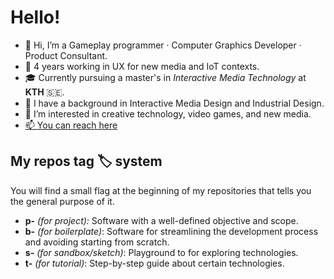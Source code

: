# Hello!
- 👋 Hi, I’m a Gameplay programmer · Computer Graphics Developer · Product Consultant.
- 💼 4 years working in UX for new media and IoT contexts.
- 🎓 Currently pursuing a master's in *Interactive Media Technology* at **KTH** 🇸🇪.
- 📜 I have a background in Interactive Media Design and Industrial Design.
- 👀 I’m interested in creative technology, video games, and new media.
- [📫 You can reach here](https://how-to-find-me.netlify.app)

## My repos tag 🏷️ system
You will find a small flag at the beginning of my repositories that tells you the general purpose of it.
- **p-** *(for project):* Software with a well-defined objective and scope.
- **b-** *(for boilerplate)*: Software for streamlining the development process and avoiding starting from scratch.
- **s-** *(for sandbox/sketch)*: Playground to for exploring technologies.
- **t-** *(for tutorial)*: Step-by-step guide about certain technologies.
  
<!---
DavidGiraldoCode/DavidGiraldoCode is a ✨ special ✨ repository because its `README.md` (this file) appears on your GitHub profile.
You can click the Preview link to take a look at your changes.
--->
